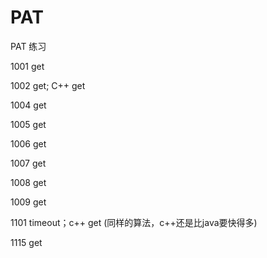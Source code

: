 # PAT
PAT 练习

1001 get

1002 get; C++ get

1004 get

1005 get

1006 get

1007 get

1008 get

1009 get

1101 timeout；c++ get (同样的算法，c++还是比java要快得多)

1115 get

